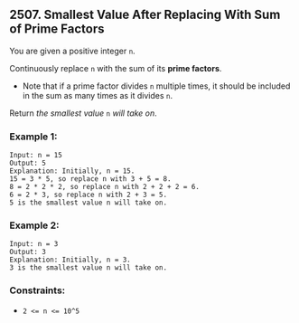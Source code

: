 ## 2507. Smallest Value After Replacing With Sum of Prime Factors

You are given a positive integer ```n```.

Continuously replace ```n``` with the sum of its **prime factors**.

* Note that if a prime factor divides ```n``` multiple times, it should be included in the sum as many times as it divides ```n```.

Return *the smallest value* ```n``` *will take on*.

### Example 1:
```
Input: n = 15
Output: 5
Explanation: Initially, n = 15.
15 = 3 * 5, so replace n with 3 + 5 = 8.
8 = 2 * 2 * 2, so replace n with 2 + 2 + 2 = 6.
6 = 2 * 3, so replace n with 2 + 3 = 5.
5 is the smallest value n will take on.
```
### Example 2:
```
Input: n = 3
Output: 3
Explanation: Initially, n = 3.
3 is the smallest value n will take on.
```

### Constraints:

* ```2 <= n <= 10^5```